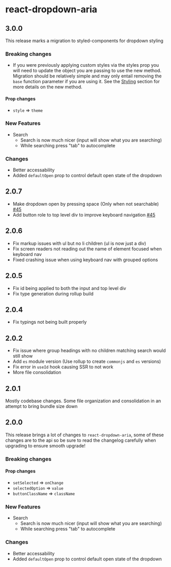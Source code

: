 # react-dropdown-aria

## 3.0.0
This release marks a migration to styled-components for dropdown styling
### Breaking changes
- If you were previously applying custom styles via the styles prop you will need to update the object you are passing to use the new method. Migration should be relatively simple and may only entail removing the `base` function parameter if you are using it. See the [Styling](https://github.com/jfangrad/react-dropdown-aria#styling) section for more details on the new method.
#### Prop changes
- `style` => `theme`

### New Features
- Search
  - Search is now much nicer (input will show what you are searching)
  - While searching press "tab" to autocomplete


### Changes
- Better accessability
- Added `defaultOpen` prop to control default open state of the dropdown

## 2.0.7
- Make dropdown open by pressing space (Only when not searchable) [#45](https://github.com/jfangrad/react-dropdown-aria/pull/45)
- Add button role to top level div to improve keyboard navigation [#45](https://github.com/jfangrad/react-dropdown-aria/pull/45)

## 2.0.6
- Fix markup issues with ul but no li children (ul is now just a div)
- Fix screen readers not reading out the name of element focused when keyboard nav
- Fixed crashing issue when using keyboard nav with grouped options

## 2.0.5
- Fix id being applied to both the input and top level div
- Fix type generation during rollup build

## 2.0.4
- Fix typings not being built properly

## 2.0.2
- Fix issue where group headings with no children matching search would still show
- Add `es` module version (Use rollup to create `commonjs` and `es` versions)
- Fix error in `useId` hook causing SSR to not work
- More file consolidation

## 2.0.1
Mostly codebase changes. Some file organization and consolidation in an attempt to bring bundle size down

## 2.0.0
This release brings a lot of changes to `react-dropdown-aria`, some of these changes are to the api so be sure to read the changelog carefully when upgrading to ensure smooth upgrade!
### Breaking changes
#### Prop changes
- `setSelected` => `onChange`
- `selectedOption` => `value`
- `buttonClassName` => `className`

### New Features
- Search
  - Search is now much nicer (input will show what you are searching)
  - While searching press "tab" to autocomplete


### Changes
- Better accessability
- Added `defaultOpen` prop to control default open state of the dropdown
